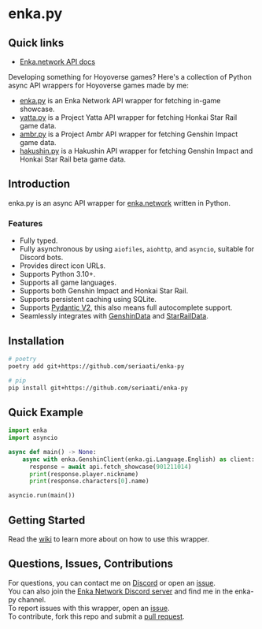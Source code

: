 # enka.py

## Quick links

- [Enka.network API docs](http://api.enka.network/)
  
Developing something for Hoyoverse games? Here's a collection of Python async API wrappers for Hoyoverse games made by me:

- [enka.py](https://github.com/seriaati/enka-py) is an Enka Network API wrapper for fetching in-game showcase.
- [yatta.py](https://github.com/seriaati/yatta) is a Project Yatta API wrapper for fetching Honkai Star Rail game data.
- [ambr.py](https://github.com/seriaati/ambr) is a Project Ambr API wrapper for fetching Genshin Impact game data.
- [hakushin.py](https://github.com/seriaati/hakushin) is a Hakushin API wrapper for fetching Genshin Impact and Honkai Star Rail beta game data.

## Introduction

enka.py is an async API wrapper for [enka.network](https://enka.network/) written in Python.

### Features

- Fully typed.
- Fully asynchronous by using `aiofiles`, `aiohttp`, and `asyncio`, suitable for Discord bots.
- Provides direct icon URLs.
- Supports Python 3.10+.
- Supports all game languages.
- Supports both Genshin Impact and Honkai Star Rail.
- Supports persistent caching using SQLite.
- Supports [Pydantic V2](https://github.com/pydantic/pydantic), this also means full autocomplete support.
- Seamlessly integrates with [GenshinData](https://gitlab.com/Dimbreath/AnimeGameData) and [StarRailData](https://github.com/Dimbreath/StarRailData).

## Installation

```bash
# poetry
poetry add git+https://github.com/seriaati/enka-py

# pip
pip install git+https://github.com/seriaati/enka-py
```

## Quick Example

```py
import enka
import asyncio

async def main() -> None:
    async with enka.GenshinClient(enka.gi.Language.English) as client:
      response = await api.fetch_showcase(901211014)
      print(response.player.nickname)
      print(response.characters[0].name)

asyncio.run(main())
```

## Getting Started

Read the [wiki](https://github.com/seriaati/enka-py/wiki) to learn more about on how to use this wrapper.

## Questions, Issues, Contributions

For questions, you can contact me on [Discord](https://discord.com/users/410036441129943050) or open an [issue](https://github.com/seriaati/enka-py/issues).  
You can also join the [Enka Network Discord server](https://discord.gg/PTyDE78RJC) and find me in the enka-py channel.  
To report issues with this wrapper, open an [issue](https://github.com/seriaati/enka-py/issues).  
To contribute, fork this repo and submit a [pull request](https://github.com/seriaati/enka-py/pulls).

